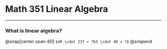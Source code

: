 # **Math 351 Linear Algebra**

---

### What is linear algebra?
@snap[center span-80]
`$49 \cdot 237 + 763 \cdot 49 = ?$`
@snapend
